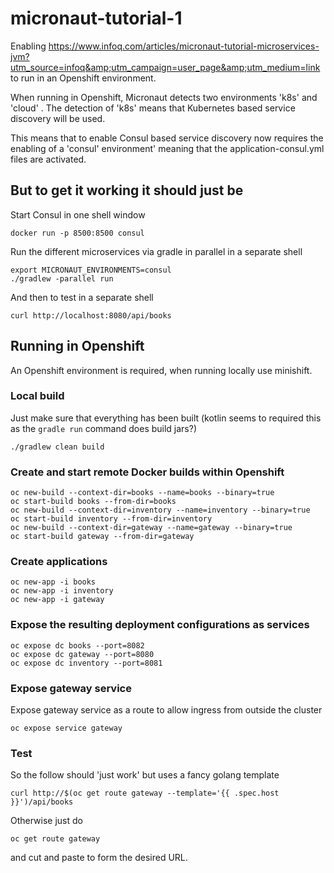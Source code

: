 # micronaut-tutorial-1
Enabling https://www.infoq.com/articles/micronaut-tutorial-microservices-jvm?utm_source=infoq&amp;utm_campaign=user_page&amp;utm_medium=link to run in an Openshift environment.

When running in Openshift, Micronaut detects two environments 'k8s' and 'cloud' . The detection of 'k8s' means that Kubernetes based service discovery will be used.

This means that to enable Consul based service discovery now requires the enabling of a 'consul' environment' meaning that the application-consul.yml files are activated.

## But to get it working it should just be

Start Consul in one shell window

    docker run -p 8500:8500 consul
    
Run the different microservices via gradle in parallel in a separate shell

    export MICRONAUT_ENVIRONMENTS=consul
    ./gradlew -parallel run
    
And then to test in a separate shell

    curl http://localhost:8080/api/books

## Running in Openshift

An Openshift environment is required, when running locally use minishift.

### Local build

Just make sure that everything has been built (kotlin seems to required this as the `gradle run` command does build jars?)
 
    ./gradlew clean build

### Create and start remote Docker builds within Openshift

    oc new-build --context-dir=books --name=books --binary=true
    oc start-build books --from-dir=books
    oc new-build --context-dir=inventory --name=inventory --binary=true
    oc start-build inventory --from-dir=inventory
    oc new-build --context-dir=gateway --name=gateway --binary=true
    oc start-build gateway --from-dir=gateway

### Create applications

    oc new-app -i books
    oc new-app -i inventory
    oc new-app -i gateway

### Expose the resulting deployment configurations as services

    oc expose dc books --port=8082
    oc expose dc gateway --port=8080
    oc expose dc inventory --port=8081

### Expose gateway service 

Expose gateway service as a route to allow ingress from outside the cluster

    oc expose service gateway

### Test

So the follow should 'just work' but uses a fancy golang template

    curl http://$(oc get route gateway --template='{{ .spec.host }}')/api/books

Otherwise just do 

    oc get route gateway

and cut and paste to form the desired URL.

